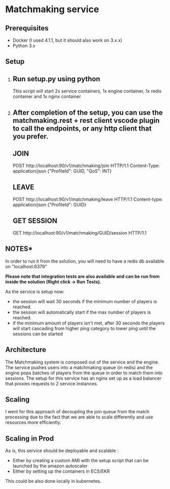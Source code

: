 # Matchmaking service
## Prerequisites
- Docker (I used 4.1.1, but it should also work on 3.x.x)
- Python 3.x

## Setup
1. Run setup.py using python
    -
    This script will start 2x service containers, 1x engine container, 1x redis container and 1x nginx container
2. After completion of the setup, you can use the matchmaking.rest + rest client vscode plugin to call the endpoints, or any http client that you prefer.
    -
    ## JOIN
    POST http://localhost:90/v1/matchmaking/join HTTP/1.1
    Content-Type: application/json
    {"ProfileId": GUID, "QoS": INT}
    ## LEAVE
    POST http://localhost:90/v1/matchmaking/leave HTTP/1.1
    Content-type: application/json
    {"ProfileId": GUID}
    ## GET SESSION
    GET http://localhost:90/v1/matchmaking/GUID/session HTTP/1.1


## NOTES* 
In order to run it from the solution, you will need to have a redis db available on "localhost:6379"

**Please note that integration tests are also available and can be run from inside the solution (Right click -> Run Tests).**

As the service is setup now:
- the session will wait 30 seconds if the minimum number of players is reached.
- the session will automatically start if the max number of players is reached.
- if the minimum amount of players isn't met, after 30 seconds the players will start cascading from higher ping category to lower ping until the sessions can be started

## Architecture
The Matchmaking system is composed out of the service and the engine.
The service pushes users into a matchmaking queue (in redis) and the engine pops batches of players from the queue in order to match them into sessions.
The setup for this service has an nginx set up as a load balancer that proxies requests to 2 service instances.

## Scaling
I went for this approach of decoupling the join queue from the match processing due to the fact that we are able to scale differently and use resources more efficiently.

## Scaling in Prod
As is, this service should be deployable and scalable :
- Either by creating a custom AMI with the setup script that can be launched by the amazon autoscaler
- Either by setting up the containers in ECS/EKR

This could be also done locally in kubernetes.



 
